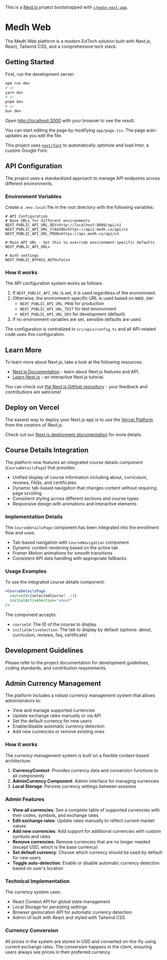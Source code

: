 This is a [Next.js](https://nextjs.org/) project bootstrapped with [`create-next-app`](https://github.com/vercel/next.js/tree/canary/packages/create-next-app).

# Medh Web

The Medh Web platform is a modern EdTech solution built with Next.js, React, Tailwind CSS, and a comprehensive tech stack.

## Getting Started

First, run the development server:

```bash
npm run dev
# or
yarn dev
# or
pnpm dev
# or
bun dev
```

Open [http://localhost:3000](http://localhost:3000) with your browser to see the result.

You can start editing the page by modifying `app/page.tsx`. The page auto-updates as you edit the file.

This project uses [`next/font`](https://nextjs.org/docs/basic-features/font-optimization) to automatically optimize and load Inter, a custom Google Font.

## API Configuration

The project uses a standardized approach to manage API endpoints across different environments.

### Environment Variables

Create a `.env.local` file in the root directory with the following variables:

```
# API Configuration
# Base URLs for different environments
NEXT_PUBLIC_API_URL_DEV=http://localhost:8080/api/v1
NEXT_PUBLIC_API_URL_STAGING=https://api2.medh.co/api/v1
NEXT_PUBLIC_API_URL_PROD=https://api.medh.co/api/v1

# Main API URL - Set this to override environment-specific defaults
NEXT_PUBLIC_API_URL=

# Auth settings
NEXT_PUBLIC_BYPASS_AUTH=false
```

### How it works

The API configuration system works as follows:

1. If `NEXT_PUBLIC_API_URL` is set, it is used regardless of the environment.
2. Otherwise, the environment-specific URL is used based on `NODE_ENV`:
   - `NEXT_PUBLIC_API_URL_PROD` for production
   - `NEXT_PUBLIC_API_URL_TEST` for test environment
   - `NEXT_PUBLIC_API_URL_DEV` for development (default)
3. If no environment variables are set, sensible defaults are used.

The configuration is centralized in `src/apis/config.ts` and all API-related code uses this configuration.

## Learn More

To learn more about Next.js, take a look at the following resources:

- [Next.js Documentation](https://nextjs.org/docs) - learn about Next.js features and API.
- [Learn Next.js](https://nextjs.org/learn) - an interactive Next.js tutorial.

You can check out [the Next.js GitHub repository](https://github.com/vercel/next.js/) - your feedback and contributions are welcome!

## Deploy on Vercel

The easiest way to deploy your Next.js app is to use the [Vercel Platform](https://vercel.com/new?utm_medium=default-template&filter=next.js&utm_source=create-next-app&utm_campaign=create-next-app-readme) from the creators of Next.js.

Check out our [Next.js deployment documentation](https://nextjs.org/docs/deployment) for more details.

## Course Details Integration

The platform now features an integrated course details component (`CourseDetailsPage`) that provides:

- Unified display of course information including about, curriculum, reviews, FAQs, and certificates
- Dynamic tab-based navigation that changes content without requiring page scrolling
- Consistent styling across different sections and course types
- Responsive design with animations and interactive elements

### Implementation Details

The `CourseDetailsPage` component has been integrated into the enrollment flow and uses:

- Tab-based navigation with `CourseNavigation` component
- Dynamic content rendering based on the active tab
- Framer Motion animations for smooth transitions
- Consistent API data handling with appropriate fallbacks

### Usage Examples

To use the integrated course details component:

```jsx
<CourseDetailsPage 
  courseId={selectedCourse?._id} 
  initialActiveSection="about"
/>
```

The component accepts:
- `courseId`: The ID of the course to display
- `initialActiveSection`: The tab to display by default (options: about, curriculum, reviews, faq, certificate)

## Development Guidelines

Please refer to the project documentation for development guidelines, coding standards, and contribution requirements.

## Admin Currency Management

The platform includes a robust currency management system that allows administrators to:

- View and manage supported currencies
- Update exchange rates manually or via API
- Set the default currency for new users
- Enable/disable automatic currency detection
- Add new currencies or remove existing ones

### How it works

The currency management system is built on a flexible context-based architecture:

1. **CurrencyContext**: Provides currency data and conversion functions to all components
2. **AdminCurrency Component**: Admin interface for managing currencies
3. **Local Storage**: Persists currency settings between sessions

### Admin Features

- **View all currencies**: See a complete table of supported currencies with their codes, symbols, and exchange rates
- **Edit exchange rates**: Update rates manually to reflect current market values
- **Add new currencies**: Add support for additional currencies with custom symbols and rates
- **Remove currencies**: Remove currencies that are no longer needed (except USD, which is the base currency)
- **Set default currency**: Choose which currency should be used by default for new users
- **Toggle auto-detection**: Enable or disable automatic currency detection based on user's location

### Technical Implementation

The currency system uses:
- React Context API for global state management
- Local Storage for persisting settings
- Browser geolocation API for automatic currency detection
- Admin UI built with React and styled with Tailwind CSS

### Currency Conversion

All prices in the system are stored in USD and converted on-the-fly using current exchange rates. The conversion happens in the client, ensuring users always see prices in their preferred currency.
